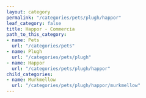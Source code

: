 ```yaml
---
layout: category
permalink: "/categories/pets/plugh/happor"
leaf_category: false
title: Happor - Commercia
path_to_this_category:
- name: Pets
  url: "/categories/pets"
- name: Plugh
  url: "/categories/pets/plugh"
- name: Happor
  url: "/categories/pets/plugh/happor"
child_categories:
- name: Murkmellow
  url: "/categories/pets/plugh/happor/murkmellow"
---
```

